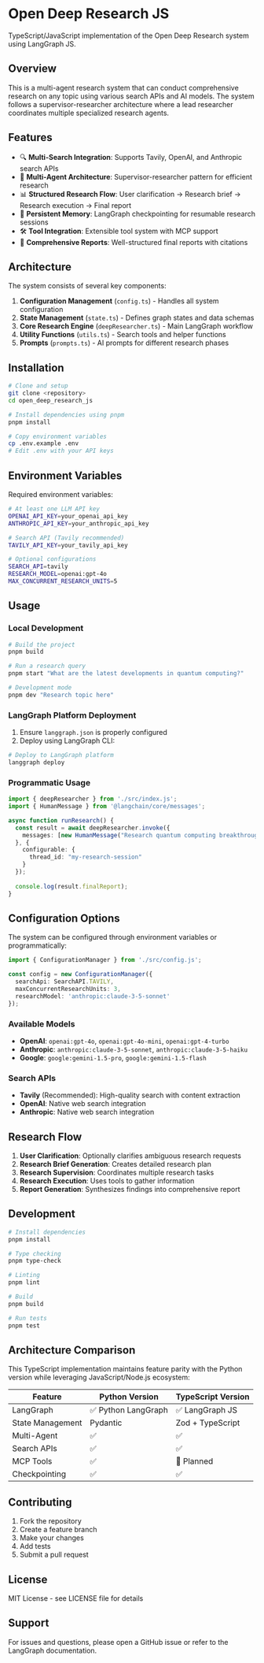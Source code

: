 # Open Deep Research JS

TypeScript/JavaScript implementation of the Open Deep Research system using LangGraph JS.

## Overview

This is a multi-agent research system that can conduct comprehensive research on any topic using various search APIs and AI models. The system follows a supervisor-researcher architecture where a lead researcher coordinates multiple specialized research agents.

## Features

- 🔍 **Multi-Search Integration**: Supports Tavily, OpenAI, and Anthropic search APIs
- 🤖 **Multi-Agent Architecture**: Supervisor-researcher pattern for efficient research
- 📊 **Structured Research Flow**: User clarification → Research brief → Research execution → Final report
- 💾 **Persistent Memory**: LangGraph checkpointing for resumable research sessions
- 🛠️ **Tool Integration**: Extensible tool system with MCP support
- 📝 **Comprehensive Reports**: Well-structured final reports with citations

## Architecture

The system consists of several key components:

1. **Configuration Management** (`config.ts`) - Handles all system configuration
2. **State Management** (`state.ts`) - Defines graph states and data schemas
3. **Core Research Engine** (`deepResearcher.ts`) - Main LangGraph workflow
4. **Utility Functions** (`utils.ts`) - Search tools and helper functions
5. **Prompts** (`prompts.ts`) - AI prompts for different research phases

## Installation

```bash
# Clone and setup
git clone <repository>
cd open_deep_research_js

# Install dependencies using pnpm
pnpm install

# Copy environment variables
cp .env.example .env
# Edit .env with your API keys
```

## Environment Variables

Required environment variables:

```bash
# At least one LLM API key
OPENAI_API_KEY=your_openai_api_key
ANTHROPIC_API_KEY=your_anthropic_api_key

# Search API (Tavily recommended)
TAVILY_API_KEY=your_tavily_api_key

# Optional configurations
SEARCH_API=tavily
RESEARCH_MODEL=openai:gpt-4o
MAX_CONCURRENT_RESEARCH_UNITS=5
```

## Usage

### Local Development

```bash
# Build the project
pnpm build

# Run a research query
pnpm start "What are the latest developments in quantum computing?"

# Development mode
pnpm dev "Research topic here"
```

### LangGraph Platform Deployment

1. Ensure `langgraph.json` is properly configured
2. Deploy using LangGraph CLI:

```bash
# Deploy to LangGraph platform
langgraph deploy
```

### Programmatic Usage

```typescript
import { deepResearcher } from './src/index.js';
import { HumanMessage } from '@langchain/core/messages';

async function runResearch() {
  const result = await deepResearcher.invoke({
    messages: [new HumanMessage("Research quantum computing breakthroughs")]
  }, {
    configurable: {
      thread_id: "my-research-session"
    }
  });
  
  console.log(result.finalReport);
}
```

## Configuration Options

The system can be configured through environment variables or programmatically:

```typescript
import { ConfigurationManager } from './src/config.js';

const config = new ConfigurationManager({
  searchApi: SearchAPI.TAVILY,
  maxConcurrentResearchUnits: 3,
  researchModel: 'anthropic:claude-3-5-sonnet'
});
```

### Available Models

- **OpenAI**: `openai:gpt-4o`, `openai:gpt-4o-mini`, `openai:gpt-4-turbo`
- **Anthropic**: `anthropic:claude-3-5-sonnet`, `anthropic:claude-3-5-haiku`
- **Google**: `google:gemini-1.5-pro`, `google:gemini-1.5-flash`

### Search APIs

- **Tavily** (Recommended): High-quality search with content extraction
- **OpenAI**: Native web search integration
- **Anthropic**: Native web search integration

## Research Flow

1. **User Clarification**: Optionally clarifies ambiguous research requests
2. **Research Brief Generation**: Creates detailed research plan
3. **Research Supervision**: Coordinates multiple research tasks
4. **Research Execution**: Uses tools to gather information
5. **Report Generation**: Synthesizes findings into comprehensive report

## Development

```bash
# Install dependencies
pnpm install

# Type checking
pnpm type-check

# Linting
pnpm lint

# Build
pnpm build

# Run tests
pnpm test
```

## Architecture Comparison

This TypeScript implementation maintains feature parity with the Python version while leveraging JavaScript/Node.js ecosystem:

| Feature | Python Version | TypeScript Version |
|---------|----------------|-------------------|
| LangGraph | ✅ Python LangGraph | ✅ LangGraph JS |
| State Management | Pydantic | Zod + TypeScript |
| Multi-Agent | ✅ | ✅ |
| Search APIs | ✅ | ✅ |
| MCP Tools | ✅ | 🚧 Planned |
| Checkpointing | ✅ | ✅ |

## Contributing

1. Fork the repository
2. Create a feature branch
3. Make your changes
4. Add tests
5. Submit a pull request

## License

MIT License - see LICENSE file for details

## Support

For issues and questions, please open a GitHub issue or refer to the LangGraph documentation. 